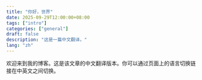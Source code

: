 ```yaml
---
title: "你好，世界"
date: 2025-09-29T12:00:00+08:00
tags: ["intro"]
categories: ["general"]
draft: false
description: "这是一篇中文翻译。"
lang: "zh"
---
```


欢迎来到我的博客。这是该文章的中文翻译版本。你可以通过页面上的语言切换链接在中英文之间切换。
